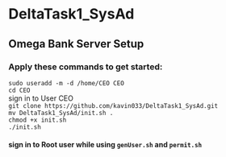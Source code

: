 # DeltaTask1_SysAd

## Omega Bank Server Setup

### Apply these commands to get started:

``sudo useradd -m -d /home/CEO CEO``  
``cd CEO``   
sign in to User CEO   
``git clone https://github.com/kavin033/DeltaTask1_SysAd.git``  
``mv DeltaTask1_SysAd/init.sh .``  
``chmod +x init.sh``  
``./init.sh``   

#### sign in to Root user while using ``genUser.sh`` and ``permit.sh``
